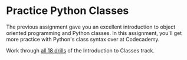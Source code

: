 [//]: <> (author: Benjamin White)
[//]: <> (type: 3pc)
[//]: <> (time: 60)

# Practice Python Classes

The previous assignment gave you an excellent introduction to object oriented programming and Python classes. In this assignment, you'll get more practice with Python's class syntax over at Codecademy.

Work through [all 18 drills](http://www.codecademy.com/courses/python-intermediate-en-WL8e4/0/1) of the Introduction to Classes track.

